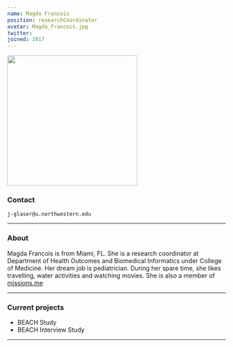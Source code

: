 ```yaml
---
name: Magda Francois
position: researchCoordinator
avatar: Magda_Francois.jpg
twitter:
joined: 2017
---
```


<img width="300" src="{{site.baseurl}}/images/people/{{page.avatar}}" data-action="zoom">

### Contact

<i class="fa fa-envelope-o"></i>  `j-glaser@u.northwestern.edu`<br>


<hr>

### About

Magda Francois is from Miami, FL. She is a research coordinator at Department of Health Outcomes and Biomedical Informatics under College of Medicine. Her dream job is pediatrician. During her spare time, she likes travelling, water activities and watching movies. She is also a member of [missions.me](https://missions.me/)

<hr>

### Current projects

- BEACH Study
- BEACH Interview Study

<hr>


